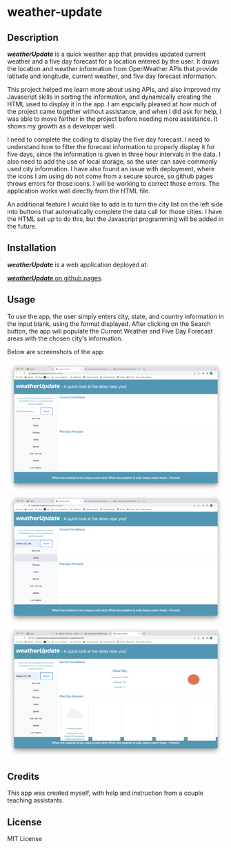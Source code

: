 # weather-update

## Description

***weatherUpdate*** is a quick weather app that provides updated current weather and a five day forecast for a location entered by the user.  It draws the location and weather information from OpenWeather APIs that provide latitude and longitude, current weather, and five day forecast information.

This project helped me learn more about using APIs, and also improved my Javascript skills in sorting the information, and dynamically creating the HTML used to display it in the app.  I am espcially pleased at how much of the project came together without assistance, and when I did ask for help, I was able to move farther in the project before needing more assistance.  It shows my growth as a developer well.

I need to complete the coding to display the five day forecast.  I need to understand how to filter the forecast information to properly display it for five days, since the information is given in three hour intervals in the data.  I also need to add the use of local storage, so the user can save commonly used city information.  I have also found an issue with deployment, where the icons I am using do not come from a secure source, so github pages throws errors for those icons. I will be working to correct those errors.  The application works well directly from the HTML file.

An additional feature I would like to add is to turn the city list on the left side into buttons that automatically complete the data call for those cities.  I have the HTML set up to do this, but the Javascript programming will be added in the future.

## Installation

***weatherUpdate*** is a web application deployed at:

[***weatherUpdate*** on github pages](https://lhardywilcox.github.io/weather-update/).

## Usage

To use the app, the user simply enters city, state, and country information in the input blank, using the format displayed.  After clicking on the Search button, the app will populate the Current Weather and Five Day Forecast areas with the chosen city's information.

Below are screenshots of the app:

![weatherUpdate](assets/images/weatherUpdate.png)
![SearchInfo](assets/images/searchinfo.png)
![CompletedUpdate](assets/images/completedupdate.png)

## Credits

This app was created myself, with help and instruction from a couple teaching assistants.

## License

MIT License
